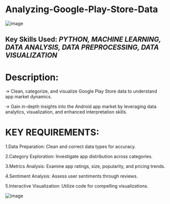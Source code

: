 # Analyzing-Google-Play-Store-Data

![image](https://github.com/user-attachments/assets/89709967-01e3-4139-be91-7e1a839a0729)

## Key Skills Used: _PYTHON, MACHINE LEARNING, DATA ANALYSIS, DATA PREPROCESSING, DATA VISUALIZATION_


# Description:
-> Clean, categorize, and visualize Google Play Store data to understand app market dynamics.

-> Gain in-depth insights into the Android app market by leveraging data analytics, visualization, and enhanced interpretation skills.

# KEY REQUIREMENTS:
1.Data Preparation: Clean and correct data types for accuracy.

2.Category Exploration: Investigate app distribution across categories.

3.Metrics Analysis: Examine app ratings, size, popularity, and pricing trends.

4.Sentiment Analysis: Assess user sentiments through reviews.

5.Interactive Visualization: Utilize code for compelling visualizations.

![image](https://github.com/user-attachments/assets/bd7251e9-9f52-405f-bed1-2757ada49318)
